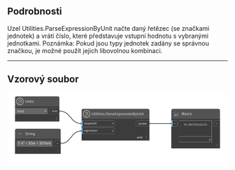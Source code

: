 ## Podrobnosti
Uzel Utilities.ParseExpressionByUnit načte daný řetězec (se značkami jednotek) a vrátí číslo, které představuje vstupní hodnotu s vybranými jednotkami. Poznámka: Pokud jsou typy jednotek zadány se správnou značkou, je možné použít jejich libovolnou kombinaci.
___
## Vzorový soubor

![Utilities.ParseExpressionByUnit](./DynamoUnits.Utilities.ParseExpressionByUnit_img.png)
